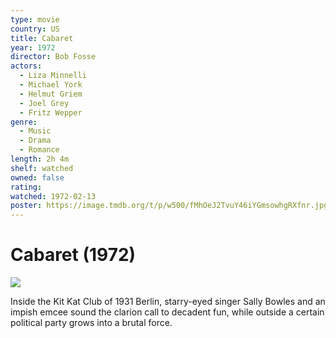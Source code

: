 ```yaml
---
type: movie
country: US
title: Cabaret
year: 1972
director: Bob Fosse
actors:
  - Liza Minnelli
  - Michael York
  - Helmut Griem
  - Joel Grey
  - Fritz Wepper
genre:
  - Music
  - Drama
  - Romance
length: 2h 4m
shelf: watched
owned: false
rating:
watched: 1972-02-13
poster: https://image.tmdb.org/t/p/w500/fMhOeJ2TvuY46iYGmsowhgRXfnr.jpg
---
```


# Cabaret (1972)

![](https://image.tmdb.org/t/p/w500/fMhOeJ2TvuY46iYGmsowhgRXfnr.jpg)

Inside the Kit Kat Club of 1931 Berlin, starry-eyed singer Sally Bowles and an impish emcee sound the clarion call to decadent fun, while outside a certain political party grows into a brutal force.
